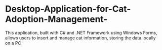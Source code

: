 # Desktop-Application-for-Cat-Adoption-Management-
This application, built with C# and .NET Framework using Windows Forms, allows users to insert and manage cat information, storing the data locally on a PC
